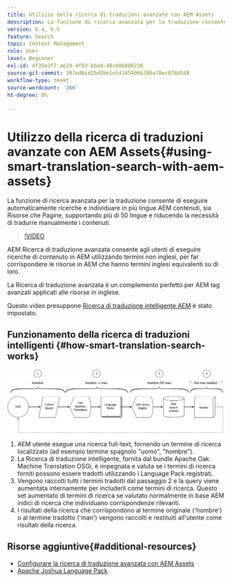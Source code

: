 ```yaml
---
title: Utilizzo della ricerca di traduzioni avanzate con AEM Assets
description: La funzione di ricerca avanzata per la traduzione consente di eseguire automaticamente ricerche e individuare in più lingue AEM contenuti, sia Risorse che Pagine, supportando più di 50 lingue e riducendo la necessità di tradurre manualmente i contenuti.
version: 6.4, 6.5
feature: Search
topic: Content Management
role: User
level: Beginner
exl-id: 4f35e3f7-ae29-4f93-bba9-48c60b800238
source-git-commit: 307ed6cd25d5be1e54145406b206a78ec878d548
workflow-type: tm+mt
source-wordcount: '266'
ht-degree: 0%

---
```


# Utilizzo della ricerca di traduzioni avanzate con AEM Assets{#using-smart-translation-search-with-aem-assets}

La funzione di ricerca avanzata per la traduzione consente di eseguire automaticamente ricerche e individuare in più lingue AEM contenuti, sia Risorse che Pagine, supportando più di 50 lingue e riducendo la necessità di tradurre manualmente i contenuti.

>[!VIDEO](https://video.tv.adobe.com/v/21297/?quality=9&learn=on)

AEM Ricerca di traduzione avanzata consente agli utenti di eseguire ricerche di contenuto in AEM utilizzando termini non inglesi, per far corrispondere le risorse in AEM che hanno termini inglesi equivalenti su di loro.

La Ricerca di traduzione avanzata è un complemento perfetto per AEM tag avanzati applicati alle risorse in inglese.

Questo video presuppone [Ricerca di traduzione intelligente AEM](smart-translation-search-technical-video-setup.md) è stato impostato.

## Funzionamento della ricerca di traduzioni intelligenti {#how-smart-translation-search-works}

![Diagramma del flusso di ricerca della traduzione intelligente](assets/smart-translation-search-flow.png)

1. AEM utente esegue una ricerca full-text, fornendo un termine di ricerca localizzato (ad esempio termine spagnolo &quot;uomo&quot;, &quot;hombre&quot;).
2. La Ricerca di traduzione intelligente, fornita dal bundle Apache Oak Machine Translation OSGi, è impegnata e valuta se i termini di ricerca forniti possono essere tradotti utilizzando i Language Pack registrati.
3. Vengono raccolti tutti i termini tradotti dal passaggio 2 e la query viene aumentata internamente per includerli come termini di ricerca. Questo set aumentato di termini di ricerca se valutato normalmente in base AEM indici di ricerca che individuano corrispondenze rilevanti.
4. I risultati della ricerca che corrispondono al termine originale (&#39;hombre&#39;) o al termine tradotto (&#39;man&#39;) vengono raccolti e restituiti all&#39;utente come risultati della ricerca.

## Risorse aggiuntive{#additional-resources}

* [Configurare la ricerca di traduzione avanzata con AEM Assets](smart-translation-search-technical-video-setup.md)
* [Apache Joshua Language Pack](https://cwiki.apache.org/confluence/display/JOSHUA/Language+Packs)
